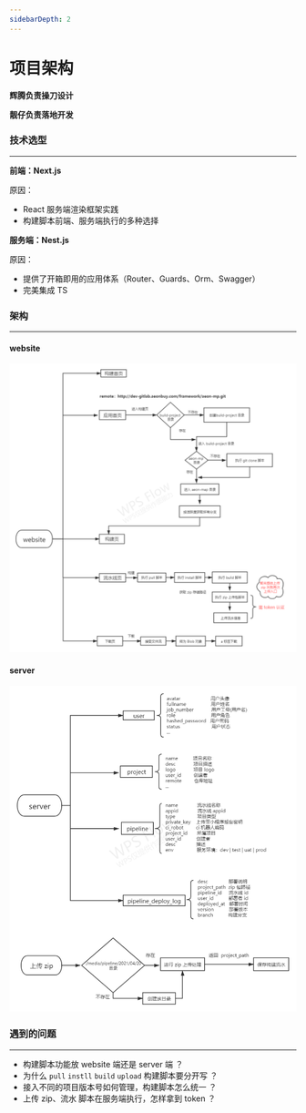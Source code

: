 ```yaml
---
sidebarDepth: 2
---
```


# 项目架构

**辉腾负责操刀设计**

**靓仔负责落地开发**

### 技术选型

---

**前端：Next.js**

原因：

- React 服务端渲染框架实践
- 构建脚本前端、服务端执行的多种选择

**服务端：Nest.js**

原因：

- 提供了开箱即用的应用体系（Router、Guards、Orm、Swagger）
- 完美集成 TS

### 架构

---

#### website

![](../.vuepress/public/aeon/website.png)

#### server

![](../.vuepress/public/aeon/server.png)

### 遇到的问题

---

- 构建脚本功能放 website 端还是 server 端 ？
- 为什么 `pull` `instll` `build` `upload` 构建脚本要分开写 ？
- 接入不同的项目版本号如何管理，构建脚本怎么统一 ？
- 上传 zip、流水 脚本在服务端执行，怎样拿到 token ？
